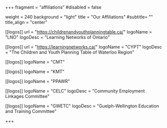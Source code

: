 +++
fragment = "affiliations"
#disabled = false

weight = 240
background = "light"
title = "Our Affiliations"
#subtitle= ""
title_align = "center"

  
[[logos]]
  url = "https://childrenandyouthplanningtable.ca/"
  logoName = "LNO"
  logoDesc = "Learning Networks of Ontario"

  
[[logos]]
  url = "https://learningnetworks.ca/"
  logoName = "CYPT"
  logoDesc = "The Children and Youth Planning Table of Waterloo Region"

[[logos]]
  logoName = "CMT"
  
[[logos]]
  logoName = "KMT"
  
[[logos]]
  logoName = "PPAWR"
  
[[logos]]
  logoName = "CELC"
  logoDesc = "Community Employment Linkages Committee"
  
[[logos]]
  logoName = "GWETC"
  logoDesc = "Guelph-Wellington Education and Training Committee"
  


+++

